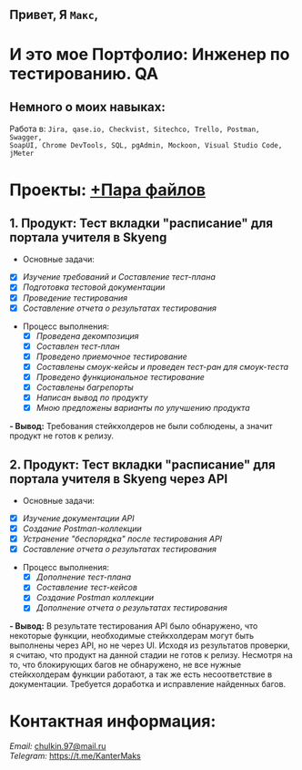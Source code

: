 ## Привет, Я `Макс`,
# И это мое Портфолио: Инженер по тестированию. QA
## Немного о моих навыках:
Работа в: ``Jira, qase.io, Checkvist, Sitechco, Trello, Postman, Swagger,``  
``SoapUI, Chrome DevTools, SQL, pgAdmin, Mockoon, Visual Studio Code, jMeter``

# Проекты: [+Пара файлов](https://github.com/Makskanter23/my-portfolio/commit/aeed0502460984fb46c2710ceebaf184d1f5ec8f#commitcomment-123088779)
## 1. Продукт: Тест вкладки "расписание" для портала учителя в Skyeng
  - Основные задачи:
  - [x] *Изучение требований и Составление тест-плана*
  - [x] *Подготовка тестовой документации*
  - [x] *Проведение тестирования*
  - [x] *Составление отчета о результатах тестирования*

- Процесс выполнения:
  - [x] *Проведена декомпозиция*
  - [x] *Составлен тест-план*
  - [x] *Проведено приемочное тестирование*
  - [x] *Составлены смоук-кейсы и проведен тест-ран для смоук-теста*
  - [x] *Проведено функциональное тестирование*
  - [x] *Составлены багрепорты*
  - [x] *Написан вывод по продукту*
  - [x] *Мною предложены варианты по улучшению продукта*
   
**- Вывод:** Требования стейкхолдеров не были соблюдены, а значит продукт не готов к релизу.


## 2. Продукт: Тест вкладки "расписание" для портала учителя в Skyeng **через API**
  - Основные задачи:
  - [x] *Изучение документации API*
  - [x] *Создание Postman-коллекции*
  - [x] *Устранение "беспорядка" после тестирования API*
  - [x] *Cоставление отчета о результатах тестирования*

  - Процесс выполнения:
    - [x] *Дополнение тест-плана*
    - [x] *Составление тест-кейсов*
    - [x] *Создание Postman коллекции*
    - [x] *Дополнение отчета о результатах тестирования*
      
**- Вывод:** В результате тестирования API было обнаружено, что некоторые функции, необходимые стейкхолдерам могут быть выполнены через API, но не через UI.
Исходя из результатов проверки, я считаю, что продукт на данной стадии не готов к релизу. Несмотря на то, что блокирующих багов не обнаружено, не все нужные стейкхолдерам функции работают, а так же есть несоответствие в документации. 
Требуется доработка и исправление найденных багов.
  


# Контактная информация:  
*Email:* chulkin.97@mail.ru  
*Telegram:* https://t.me/KanterMaks
